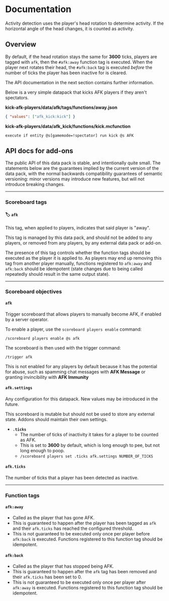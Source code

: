 # Documentation

Activity detection uses the player's head rotation to determine activity. If the
horizontal angle of the head changes, it is counted as activity.

## Overview

By default, if the head rotation stays the same for **3600** ticks, players are
tagged with `afk`, then the `#afk:away` function tag is executed. When the
player next rotates their head, the `#afk:back` tag is executed _before_ the
number of ticks the player has been inactive for is cleared.

The API documentation in the next section contains further information.

Below is a very simple datapack that kicks AFK players if they aren't
spectators.

**kick-afk-players/data/afk/tags/functions/away.json**

```json
{ "values": ["afk_kick:kick"] }
```

**kick-afk-players/data/afk_kick/functions/kick.mcfunction**

```mcfunction
execute if entity @s[gamemode=!spectator] run kick @s AFK
```

## API docs for add-ons

The public API of this data pack is stable, and intentionally quite small. The
statements below are the guarantees implied by the current version of the data
pack, with the normal backwards compatibility guarantees of semantic versioning:
minor versions may introduce new features, but will not introduce breaking
changes.

---

### Scoreboard tags

#### 🏷️ `afk`

This tag, when applied to players, indicates that said player is "away".

This tag is managed by this data pack, and should not be added to any players,
or removed from any players, by any external data pack or add-on.

The presence of this tag controls whether the function tags should be executed
as the player it is applied to. As players may end up removing this tag from
another player manually, functions registered to `afk:away` and `afk:back`
should be idempotent (state changes due to being called repeatedly should result
in the same output state).

---

### Scoreboard objectives

#### `afk`

Trigger scoreboard that allows players to manually become AFK, if enabled by a server operator.

To enable a player, use the `scoreboard players enable` command:

```mcfunction
/scoreboard players enable @s afk
```

The scoreboard is then used with the trigger command:

```mcfunction
/trigger afk
```

This is not enabled for any players by default because it has the potential for abuse, such as spamming chat messages with **AFK Message** or granting invincibility with **AFK Immunity**

#### `afk.settings`

Any configuration for this datapack. New values may be introduced in the future.

This scoreboard is mutable but should not be used to store any external state.
Addons should maintain their own settings.

- **`.ticks`**
  - The number of ticks of inactivity it takes for a player to be counted as
    AFK.
  - This is set to **3600** by default, which is long enough to pee, but not
    long enough to poop.
  - `/scoreboard players set .ticks afk.settings NUMBER_OF_TICKS`

#### `afk.ticks`

The number of ticks that a player has been detected as inactive.

---

### Function tags

#### `afk:away`

- Called as the player that has gone AFK.
- This is guaranteed to happen after the player has been tagged as `afk` and
  their `afk.ticks` has reached the configured threshold.
- This is not guaranteed to be executed only once per player before `afk:back`
  is executed. Functions registered to this function tag should be idempotent.

#### `afk:back`

- Called as the player that has stopped being AFK.
- This is guaranteed to happen after the `afk` tag has been removed and their
  `afk.ticks` has been set to 0.
- This is not guaranteed to be executed only once per player after `afk:away` is
  executed. Functions registered to this function tag should be idempotent.
